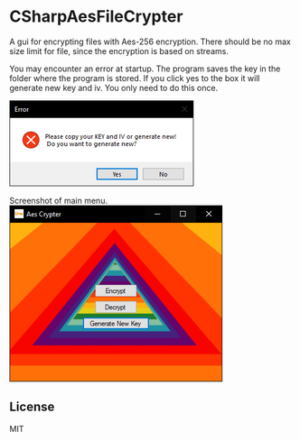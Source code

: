# CSharpAesFileCrypter

A gui for encrypting files with Aes-256 encryption.
There should be no max size limit for file, since the encryption is based on streams.

You may encounter an error at startup. The program saves the key in the folder where the program is stored. If you click yes to the box it will generate new key and iv. You only need to do this once.

![Screenshot of errorbox](Error.PNG)

Screenshot of main menu.
![Screenshot of main menu](main.PNG)

## License
MIT

